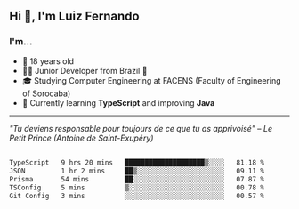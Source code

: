 <h2>Hi 👋, I'm Luiz Fernando</h2>

### I'm...
* 🤟 18 years old
* 👨‍💻 Junior Developer from Brazil 💚
* 🎓 Studying Computer Engineering at FACENS (Faculty of Engineering of Sorocaba)
* 🔭 Currently learning **TypeScript** and improving **Java**

---

_"Tu deviens responsable pour toujours de ce que tu as apprivoisé" – Le Petit Prince (Antoine de Saint-Exupéry)_

##

<!--START_SECTION:waka-->

```txt
TypeScript   9 hrs 20 mins   ████████████████████▒░░░░   81.18 %
JSON         1 hr 2 mins     ██▒░░░░░░░░░░░░░░░░░░░░░░   09.11 %
Prisma       54 mins         ██░░░░░░░░░░░░░░░░░░░░░░░   07.87 %
TSConfig     5 mins          ▒░░░░░░░░░░░░░░░░░░░░░░░░   00.78 %
Git Config   3 mins          ░░░░░░░░░░░░░░░░░░░░░░░░░   00.57 %
```

<!--END_SECTION:waka-->
